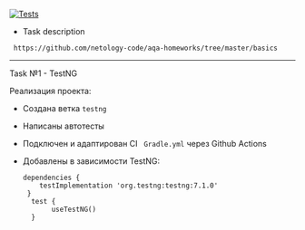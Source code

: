 [![Tests](https://github.com/ValeriaBorisova/CashbackHacker/actions/workflows/gradle.yml/badge.svg)](https://github.com/ValeriaBorisova/CashbackHacker/actions/workflows/gradle.yml)

* Task description 

``` https://github.com/netology-code/aqa-homeworks/tree/master/basics```

________

Task №1 - TestNG

Реализация проекта:
* Создана ветка ```testng``` 
* Написаны автотесты
* Подключен и адаптирован CI ``` Gradle.yml``` через Github Actions
* Добавлены в зависимости TestNG:

  ``` 
  dependencies {
      testImplementation 'org.testng:testng:7.1.0'
   }
    test {
         useTestNG()
    }

   ```


